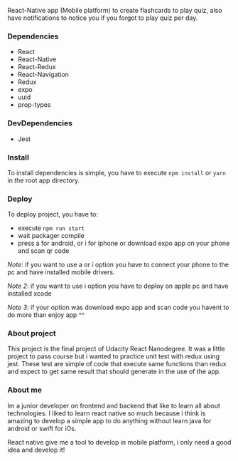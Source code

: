 React-Native app (Mobile platform) to create flashcards to play quiz,
also have notifications to notice you if you forgot to play quiz per
day.

### Dependencies

* React
* React-Native
* React-Redux
* React-Navigation
* Redux
* expo
* uuid
* prop-types

### DevDependencies

* Jest

### Install

To install dependencies is simple, you have to execute `npm install` or
`yarn` in the root app directory.

### Deploy

To deploy project, you have to:

* execute `npm run start`
* wait packager compile
* press a for android, or i for iphone or download expo app on your
phone and scan qr code

*Note*: if you want to use a or i option you have to connect your phone
to the pc and have installed mobile drivers.

*Note 2*: if you want to use i option you have to deploy on apple pc and
have installed xcode

*Note 3*: if your option was download expo app and scan code you havent
to do more than enjoy app ^^

### About project

This project is the final project of Udacity React Nanodegree. It
was a little project to pass course but i wanted to practice unit test
with redux using jest.
These test are simple of code that execute same functions than redux
and expect to get same result that should generate in the use
of the app.

### About me

Im a junior developer on frontend and backend that like to learn all
about technologies. I liked to learn react native so much because i
think is amazing to develop a simple app to do anything without learn
java for android or swift for iOs.

React native give me a tool to develop in mobile platform, i only need
a good idea and develop it!